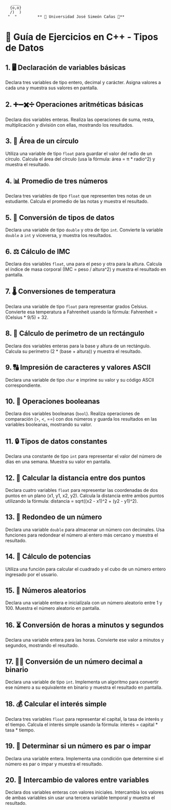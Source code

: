        ___
      {o,o} 
      /)  )    
     "  "         ** 🦉 Universidad José Simeón Cañas 🦉**

# 📝 Guía de Ejercicios en C++ - Tipos de Datos

## 1. 🖥️ Declaración de variables básicas
Declara tres variables de tipo entero, decimal y carácter. Asigna valores a cada una y muestra sus valores en pantalla.

## 2. ➕➖✖️➗ Operaciones aritméticas básicas
Declara dos variables enteras. Realiza las operaciones de suma, resta, multiplicación y división con ellas, mostrando los resultados.

## 3. 🔵 Área de un círculo
Utiliza una variable de tipo `float` para guardar el valor del radio de un círculo. Calcula el área del círculo (usa la fórmula: área = π * radio^2) y muestra el resultado.

## 4. 📊 Promedio de tres números
Declara tres variables de tipo `float` que representen tres notas de un estudiante. Calcula el promedio de las notas y muestra el resultado.

## 5. 🔄 Conversión de tipos de datos
Declara una variable de tipo `double` y otra de tipo `int`. Convierte la variable `double` a `int` y viceversa, y muestra los resultados.

## 6. ⚖️ Cálculo de IMC
Declara dos variables `float`, una para el peso y otra para la altura. Calcula el índice de masa corporal (IMC = peso / altura^2) y muestra el resultado en pantalla.

## 7. 🌡️ Conversiones de temperatura
Declara una variable de tipo `float` para representar grados Celsius. Convierte esa temperatura a Fahrenheit usando la fórmula: Fahrenheit = (Celsius * 9/5) + 32.

## 8. 🔲 Cálculo de perímetro de un rectángulo
Declara dos variables enteras para la base y altura de un rectángulo. Calcula su perímetro (2 * (base + altura)) y muestra el resultado.

## 9. 🔠 Impresión de caracteres y valores ASCII
Declara una variable de tipo `char` e imprime su valor y su código ASCII correspondiente.

## 10. 🤔 Operaciones booleanas
Declara dos variables booleanas (`bool`). Realiza operaciones de comparación (>, <, ==) con dos números y guarda los resultados en las variables booleanas, mostrando su valor.

## 11. 🔒 Tipos de datos constantes
Declara una constante de tipo `int` para representar el valor del número de días en una semana. Muestra su valor en pantalla.

## 12. 📏 Calcular la distancia entre dos puntos
Declara cuatro variables `float` para representar las coordenadas de dos puntos en un plano (x1, y1, x2, y2). Calcula la distancia entre ambos puntos utilizando la fórmula: distancia = sqrt((x2 - x1)^2 + (y2 - y1)^2).

## 13. 🧮 Redondeo de un número
Declara una variable `double` para almacenar un número con decimales. Usa funciones para redondear el número al entero más cercano y muestra el resultado.

## 14. 📐 Cálculo de potencias
Utiliza una función para calcular el cuadrado y el cubo de un número entero ingresado por el usuario.

## 15. 🎲 Números aleatorios
Declara una variable entera e inicialízala con un número aleatorio entre 1 y 100. Muestra el número aleatorio en pantalla.

## 16. ⏳ Conversión de horas a minutos y segundos
Declara una variable entera para las horas. Convierte ese valor a minutos y segundos, mostrando el resultado.

## 17. 🧑‍💻 Conversión de un número decimal a binario
Declara una variable de tipo `int`. Implementa un algoritmo para convertir ese número a su equivalente en binario y muestra el resultado en pantalla.

## 18. 💰 Calcular el interés simple
Declara tres variables `float` para representar el capital, la tasa de interés y el tiempo. Calcula el interés simple usando la fórmula: interés = capital * tasa * tiempo.

## 19. 🔢 Determinar si un número es par o impar
Declara una variable entera. Implementa una condición que determine si el número es par o impar y muestra el resultado.

## 20. 🔄 Intercambio de valores entre variables
Declara dos variables enteras con valores iniciales. Intercambia los valores de ambas variables sin usar una tercera variable temporal y muestra el resultado.
